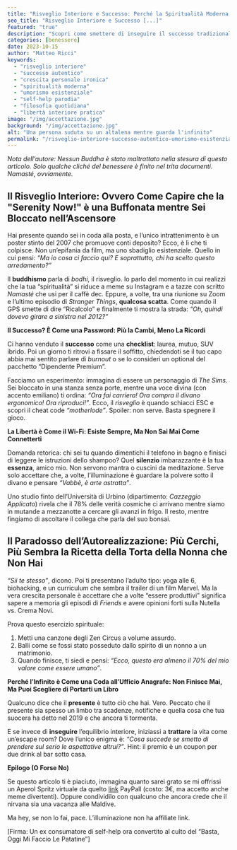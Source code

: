 ```yaml
---
title: "Risveglio Interiore e Successo: Perché la Spiritualità Moderna è Come un GPS Rotto (Con Esempi Pratici di Sopravvivenza)"
seo_title: "Risveglio Interiore e Successo [...]"
featured: "true"
description: "Scopri come smettere di inseguire il successo tradizionale e trovare l'autenticità tra meme, metafore surreali e consigli pratici per chi ha provato a meditare solo una volta. Un viaggio tra filosofia spicciola, umorismo esistenziale e studi finti dell'Università di Urbino."
categories: [benessere]
date: 2023-10-15
author: "Matteo Ricci"
keywords: 
  - "risveglio interiore"
  - "successo autentico"
  - "crescita personale ironica"
  - "spiritualità moderna"
  - "umorismo esistenziale"
  - "self-help parodia"
  - "filosofia quotidiana"
  - "libertà interiore pratica"
image: "/img/accettazione.jpg"
background: "/img/accettazione.jpg"
alt: "Una persona suduta su un altalena mentre guarda l'infinito"
permalink: "/risveglio-interiore-successo-autentico-umorismo-esistenziale"
---
```

*Nota dell’autore: Nessun Buddha è stato maltrattato nella stesura di questo articolo. Solo qualche cliché del benessere è finito nel trita documenti. Namasté, ovviamente.*

## Il Risveglio Interiore: Ovvero Come Capire che la "Serenity Now!" è una Buffonata mentre Sei Bloccato nell’Ascensore 

Hai presente quando sei in coda alla posta, e l’unico intrattenimento è un poster stinto del 2007 che promuove conti deposito? Ecco, è lì che ti colpisce. Non un’epifania da film, ma uno sbadiglio esistenziale. Quello in cui pensi: *“Ma io cosa ci faccio qui? E soprattutto, chi ha scelto questo arredamento?”*  

Il **buddhismo** parla di *bodhi*, il risveglio. Io parlo del momento in cui realizzi che la tua “spiritualità” si riduce a meme su Instagram e a tazze con scritto *Namasté* che usi per il caffè dec. Eppure, a volte, tra una riunione su Zoom e l’ultimo episodio di *Stranger Things*, **qualcosa scatta**. Come quando il GPS smette di dire “Ricalcolo” e finalmente ti mostra la strada: *“Oh, quindi dovevo girare a sinistra nel 2012?”*  

**Il Successo? È Come una Password: Più la Cambi, Meno La Ricordi**  

Ci hanno venduto il **successo** come una **checklist**: laurea, mutuo, SUV ibrido. Poi un giorno ti ritrovi a fissare il soffitto, chiedendoti se il tuo capo abbia mai sentito parlare di *burnout* o se lo consideri un optional del pacchetto “Dipendente Premium”.  

Facciamo un esperimento: immagina di essere un personaggio di *The Sims*. Sei bloccato in una stanza senza porte, mentre una voce divina (con accento emiliano) ti ordina: *“Ora fai carriera! Ora compra il divano ergonomico! Ora riproduci!”*. Ecco, il *risveglio* è quando schiacci ESC e scopri il cheat code *“motherlode”*. Spoiler: non serve. Basta spegnere il gioco.  

**La Libertà è Come il Wi-Fi: Esiste Sempre, Ma Non Sai Mai Come Connetterti**  

Domanda retorica: chi sei tu quando dimentichi il telefono in bagno e finisci di leggere le istruzioni dello shampoo? Quel **silenzio** imbarazzante è la tua **essenza**, amico mio. Non servono mantra o cuscini da meditazione. Serve solo accettare che, a volte, l’illuminazione è guardare la polvere sotto il divano e pensare *“Vabbè, è arte astratta”*.  

Uno studio finto dell’Università di Urbino (dipartimento: *Cazzeggio Applicato*) rivela che il 78% delle verità cosmiche ci arrivano mentre siamo in mutande a mezzanotte a cercare gli avanzi in frigo. Il resto, mentre fingiamo di ascoltare il collega che parla del suo bonsai.  

## Il Paradosso dell’Autorealizzazione: Più Cerchi, Più Sembra la Ricetta della Torta della Nonna che Non Hai 

*“Sii te stesso”*, dicono. Poi ti presentano l’adulto tipo: yoga alle 6, biohacking, e un curriculum che sembra il trailer di un film Marvel. Ma la vera crescita personale è accettare che a volte “essere produttivi” significa sapere a memoria gli episodi di *Friends* e avere opinioni forti sulla Nutella vs. Crema Novi.  

Prova questo esercizio spirituale:  

1. Metti una canzone degli Zen Circus a volume assurdo.  
2. Balli come se fossi stato posseduto dallo spirito di un nonno a un matrimonio.  
3. Quando finisce, ti siedi e pensi: *“Ecco, questo era almeno il 70% del mio valore come essere umano”*.  

**Perché l’Infinito è Come una Coda all’Ufficio Anagrafe: Non Finisce Mai, Ma Puoi Scegliere di Portarti un Libro**  

Qualcuno dice che il **presente** è tutto ciò che hai. Vero. Peccato che il presente sia spesso un limbo tra scadenze, notifiche e quella cosa che tua suocera ha detto nel 2019 e che ancora ti tormenta.  

E se invece di **inseguire** l’equilibrio interiore, iniziassi a **trattare** la vita come un’escape room? Dove l’unico enigma è: *“Cosa succede se smetto di prendere sul serio le aspettative altrui?”*. Hint: il premio è un coupon per due drink al bar sotto casa.  

**Epilogo (O Forse No)**  

Se questo articolo ti è piaciuto, immagina quanto sarei grato se mi offrissi un Aperol Spritz virtuale da quelto [link](https://www.paypal.me/pythonmat) PayPall (costo: 3€, ma accetto anche meme divertenti). Oppure condividilo con qualcuno che ancora crede che il nirvana sia una vacanza alle Maldive.  

Ma hey, se non lo fai, pace. L’illuminazione non ha affiliate link.  

[Firma: Un ex consumatore di self-help ora convertito al culto del “Basta, Oggi Mi Faccio Le Patatine”]  
  

